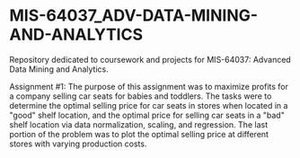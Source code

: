 # MIS-64037_ADV-DATA-MINING-AND-ANALYTICS
Repository dedicated to coursework and projects for MIS-64037: Advanced Data Mining and Analytics.

Assignment #1:
The purpose of this assignment was to maximize profits for a company selling car seats for babies and toddlers. The tasks were to determine the optimal selling price for car seats in stores when located in a "good" shelf location, and the optimal price for selling car seats in a "bad" shelf location via data normalization, scaling, and regression. The last portion of the problem was to plot the optimal selling price at different stores with varying production costs.
